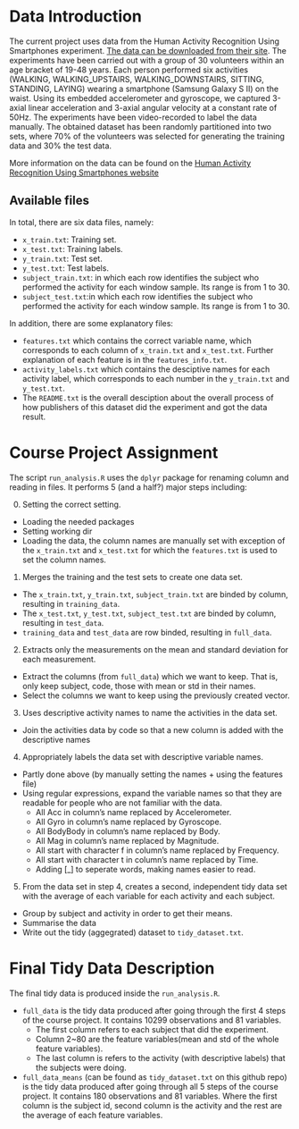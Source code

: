 
# Data Introduction

The current project uses data from the Human Activity Recognition Using Smartphones experiment. [The data can be downloaded from their site](https://d396qusza40orc.cloudfront.net/getdata%2Fprojectfiles%2FUCI%20HAR%20Dataset.zip).
The experiments have been carried out with a group of 30 volunteers within an age bracket of 19-48 years. 
Each person performed six activities (WALKING, WALKING_UPSTAIRS, WALKING_DOWNSTAIRS, SITTING, STANDING, LAYING) wearing a smartphone (Samsung Galaxy S II) on the waist. 
Using its embedded accelerometer and gyroscope, we captured 3-axial linear acceleration and 3-axial angular velocity at a constant rate of 50Hz. 
The experiments have been video-recorded to label the data manually. 
The obtained dataset has been randomly partitioned into two sets, where 70% of the volunteers was selected for generating the training data and 30% the test data. 

More information on the data can be found on the [Human Activity Recognition Using Smartphones website](http://archive.ics.uci.edu/ml/datasets/Human+Activity+Recognition+Using+Smartphones)

## Available files 
In total, there are six data files, namely:
- `x_train.txt`: Training set.
- `x_test.txt`: Training labels. 
- `y_train.txt`: Test set. 
- `y_test.txt`:  Test labels.
- `subject_train.txt`: in which each row identifies the subject who performed the activity for each window sample. Its range is from 1 to 30. 
- `subject_test.txt`:in which each row identifies the subject who performed the activity for each window sample. Its range is from 1 to 30. 

In addition, there are some explanatory files:
- `features.txt` which contains the correct variable name, which corresponds to each column of `x_train.txt` and `x_test.txt`. Further explanation of each feature is in the `features_info.txt`. 
- `activity_labels.txt` which contains the desciptive names for each activity label, which corresponds to each number in the `y_train.txt` and `y_test.txt`.
- The `README.txt` is the overall desciption about the overall process of how publishers of this dataset did the experiment and got the data result.

# Course Project Assignment
The script `run_analysis.R` uses the `dplyr` package for renaming column and reading in files. It performs 5 (and a half?) major steps including:

0. Setting the correct setting.
* Loading the needed packages
* Setting working dir
* Loading the data, the column names are manually set with exception of the `x_train.txt` and `x_test.txt` for which the `features.txt` is used to set the column names.

1. Merges the training and the test sets to create one data set. 
* The `x_train.txt`, `y_train.txt`, `subject_train.txt` are binded by column, resulting in `training_data`.
* The `x_test.txt`, `y_test.txt`, `subject_test.txt` are binded by column, resulting in `test_data`.
* `training_data` and `test_data` are row binded, resulting in `full_data`.

2. Extracts only the measurements on the mean and standard deviation for each measurement. 
* Extract the columns (from `full_data`) which we want to keep. That is, only keep subject, code, those with mean or std in their names.
* Select the columns we want to keep using the previously created vector.

3. Uses descriptive activity names to name the activities in the data set.
* Join the activities data by code so that a new column is added with the descriptive names

4. Appropriately labels the data set with descriptive variable names. 
* Partly done above (by manually setting the names + using the features file)
* Using regular expressions, expand the variable names so that they are readable for people who are not familiar with the data.
   * All Acc in column’s name replaced by Accelerometer.
   * All Gyro in column’s name replaced by Gyroscope.
   * All BodyBody in column’s name replaced by Body.
   * All Mag in column’s name replaced by Magnitude.
   * All start with character f in column’s name replaced by Frequency.
   * All start with character t in column’s name replaced by Time.
   * Adding [_] to seperate words, making names easier to read. 

5. From the data set in step 4, creates a second, independent tidy data set with the average of each variable for each activity and each subject.   
* Group by subject and activity in order to get their means. 
* Summarise the data
* Write out the tidy (aggegrated) dataset to `tidy_dataset.txt`.

# Final Tidy Data Description
The final tidy data is produced inside the `run_analysis.R`. 

- `full_data` is the tidy data produced after going through the first 4 steps of the course project. It contains 10299 observations and 81 variables.
  * The first column refers to each subject that did the experiment. 
  * Column 2~80 are the feature variables(mean and std of the whole feature variables).
  * The last column is refers to the activity (with descriptive labels) that the subjects were doing.
- `full_data_means` (can be found as `tidy_dataset.txt` on this github repo) is the tidy data produced after going through all 5 steps of the course project. It contains 180 observations and 81 variables. Where the first column is the subject id, second column is the activity and the rest are the average of each feature variables. 
